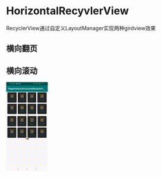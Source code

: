# HorizontalRecyvlerView
RecyclerView通过自定义LayoutManager实现两种girdview效果

## 横向翻页
## 横向滚动

![img](SVID_20200918_113953_1.gif)
